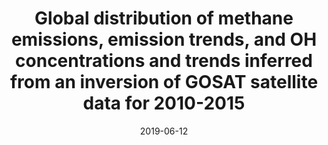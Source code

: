 ---
title: "<b>Global distribution of methane emissions, emission trends, and OH concentrations and trends inferred from an inversion of GOSAT satellite data for 2010-2015</b>"
collection: publications
permalink: /publication/2019-06-12-Maasakkers
date: 2019-06-12
year: 2019
venue: 'Atmospheric Chemistry and Physics'
paperurl: 'https://doi.org/doi:10.5194/acp-19-7859-2019'
citation: '<b>42</b> - Maasakkers J.D., Jacob D.J., Sulprizio M.P., Scarpelli T.R., Nesser H. et al., <b>Global distribution of methane emissions, emission trends, and OH concentrations and trends inferred from an inversion of GOSAT satellite data for 2010-2015</b>, Atmospheric Chemistry and Physics, 19, 7859-7881, 2019. <a href="https://doi.org/doi:10.5194/acp-19-7859-2019">doi:10.5194/acp-19-7859-2019</a> (cited 20 times)

'
---